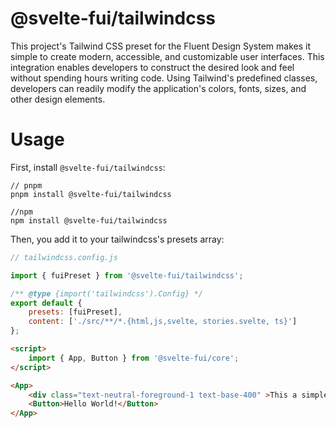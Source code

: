 # @svelte-fui/tailwindcss

This project's Tailwind CSS preset for the Fluent Design System makes it simple to create modern, accessible, and customizable user interfaces. This integration enables developers to construct the desired look and feel without spending hours writing code. Using Tailwind's predefined classes, developers can readily modify the application's colors, fonts, sizes, and other design elements.


# Usage

First, install `@svelte-fui/tailwindcss`:

```shell
// pnpm
pnpm install @svelte-fui/tailwindcss

//npm
npm install @svelte-fui/tailwindcss
```

Then, you add it to your tailwindcss's presets array:

```js
// tailwindcss.config.js

import { fuiPreset } from '@svelte-fui/tailwindcss';

/** @type {import('tailwindcss').Config} */
export default {
	presets: [fuiPreset],
	content: ['./src/**/*.{html,js,svelte, stories.svelte, ts}']
};
```

```html
<script>
	import { App, Button } from '@svelte-fui/core';
</script>

<App>
    <div class="text-neutral-foreground-1 text-base-400" >This a simple label</div>
	<Button>Hello World!</Button>
</App>
```
